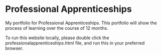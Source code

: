 # Professional Apprenticeships
My portfolio for Professional Apprenticeships. This portfolio will show the process of learning over the course of 12 months.

To run this website locally, please double click the professionalapprenticeships.html file, and run this in your preferred browser.
